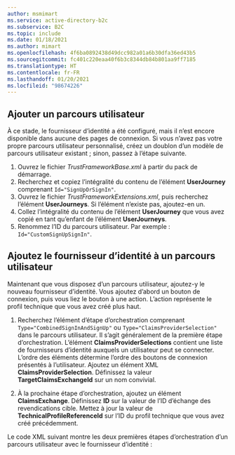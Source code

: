 ```yaml
---
author: msmimart
ms.service: active-directory-b2c
ms.subservice: B2C
ms.topic: include
ms.date: 01/18/2021
ms.author: mimart
ms.openlocfilehash: 4f6ba0892438d49dcc982a01a6b30dfa36ed43b5
ms.sourcegitcommit: fc401c220eaa40f6b3c8344db84b801aa9ff7185
ms.translationtype: HT
ms.contentlocale: fr-FR
ms.lasthandoff: 01/20/2021
ms.locfileid: "98674226"
---
```

## <a name="add-a-user-journey"></a>Ajouter un parcours utilisateur 

À ce stade, le fournisseur d’identité a été configuré, mais il n’est encore disponible dans aucune des pages de connexion. Si vous n’avez pas votre propre parcours utilisateur personnalisé, créez un doublon d’un modèle de parcours utilisateur existant ; sinon, passez à l’étape suivante. 

1. Ouvrez le fichier *TrustFrameworkBase.xml* à partir du pack de démarrage.
1. Recherchez et copiez l’intégralité du contenu de l’élément **UserJourney** comprenant `Id="SignUpOrSignIn"`.
1. Ouvrez le fichier *TrustFrameworkExtensions.xml*, puis recherchez l’élément **UserJourneys**. Si l’élément n’existe pas, ajoutez-en un.
1. Collez l’intégralité du contenu de l’élément **UserJourney** que vous avez copié en tant qu’enfant de l’élément **UserJourneys**.
1. Renommez l’ID du parcours utilisateur. Par exemple : `Id="CustomSignUpSignIn"`.

## <a name="add-the-identity-provider-to-a-user-journey"></a>Ajoutez le fournisseur d’identité à un parcours utilisateur 

Maintenant que vous disposez d’un parcours utilisateur, ajoutez-y le nouveau fournisseur d’identité. Vous ajoutez d’abord un bouton de connexion, puis vous liez le bouton à une action. L’action représente le profil technique que vous avez créé plus haut.

1. Recherchez l’élément d’étape d’orchestration comprenant `Type="CombinedSignInAndSignUp"` ou `Type="ClaimsProviderSelection"` dans le parcours utilisateur. Il s’agit généralement de la première étape d’orchestration. L’élément **ClaimsProviderSelections** contient une liste de fournisseurs d’identité auxquels un utilisateur peut se connecter. L’ordre des éléments détermine l’ordre des boutons de connexion présentés à l’utilisateur. Ajoutez un élément XML **ClaimsProviderSelection**. Définissez la valeur **TargetClaimsExchangeId** sur un nom convivial.

1. À la prochaine étape d’orchestration, ajoutez un élément **ClaimsExchange**. Définissez **ID** sur la valeur de l’ID d’échange des revendications cible. Mettez à jour la valeur de **TechnicalProfileReferenceId** sur l’ID du profil technique que vous avez créé précédemment.

Le code XML suivant montre les deux premières étapes d’orchestration d’un parcours utilisateur avec le fournisseur d’identité :